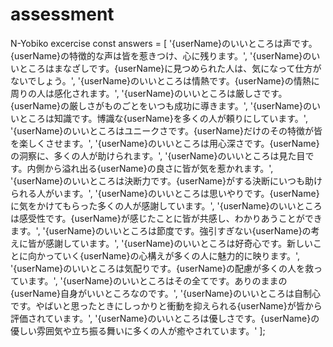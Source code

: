 # assessment
N-Yobiko excercise
const answers = [
  '{userName}のいいところは声です。{userName}の特徴的な声は皆を惹きつけ、心に残ります。',
  '{userName}のいいところはまなざしです。{userName}に見つめられた人は、気になって仕方がないでしょう。',
  '{userName}のいいところは情熱です。{userName}の情熱に周りの人は感化されます。',
  '{userName}のいいところは厳しさです。{userName}の厳しさがものごとをいつも成功に導きます。',
  '{userName}のいいところは知識です。博識な{userName}を多くの人が頼りにしています。',
  '{userName}のいいところはユニークさです。{userName}だけのその特徴が皆を楽しくさせます。',
  '{userName}のいいところは用心深さです。{userName}の洞察に、多くの人が助けられます。',
  '{userName}のいいところは見た目です。内側から溢れ出る{userName}の良さに皆が気を惹かれます。',
  '{userName}のいいところは決断力です。{userName}がする決断にいつも助けられる人がいます。',
  '{userName}のいいところは思いやりです。{userName}に気をかけてもらった多くの人が感謝しています。',
  '{userName}のいいところは感受性です。{userName}が感じたことに皆が共感し、わかりあうことができます。',
  '{userName}のいいところは節度です。強引すぎない{userName}の考えに皆が感謝しています。',
  '{userName}のいいところは好奇心です。新しいことに向かっていく{userName}の心構えが多くの人に魅力的に映ります。',
  '{userName}のいいところは気配りです。{userName}の配慮が多くの人を救っています。',
  '{userName}のいいところはその全てです。ありのままの{userName}自身がいいところなのです。',
  '{userName}のいいところは自制心です。やばいと思ったときにしっかりと衝動を抑えられる{userName}が皆から評価されています。',
  '{userName}のいいところは優しさです。{userName}の優しい雰囲気や立ち振る舞いに多くの人が癒やされています。'
];
